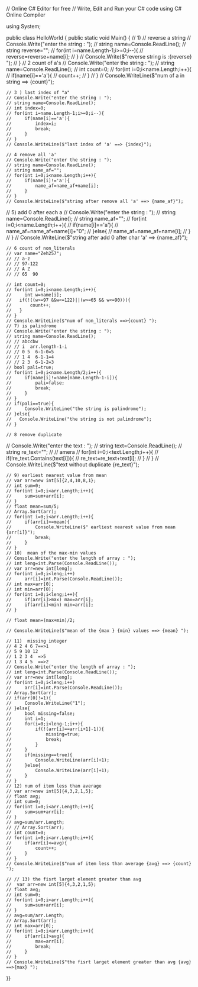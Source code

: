 // Online C# Editor for free
// Write, Edit and Run your C# code using C# Online Compiler

using System;

public class HelloWorld
{
    public static void Main()
    {
    //   1)  // reverse a string
    //     Console.Write("enter the string : ");
    //   string name=Console.ReadLine();
    //   string reverse="";
    //   for(int i=name.Length-1;i>=0;i--){
    //       reverse=reverse+name[i];
    //   }
    //   Console.Write($"reverse string is :{reverse} ");
    // }
    // 2 count of a's
    //   Console.Write("enter the string : ");
    //   string name=Console.ReadLine();
    // int count=0;
    // for(int i=0;i<name.Length;i++){
    //     if(name[i]=='a'){
    //         count++;
    //     }
    // }
    // Console.WriteLine($"num of a in string ==> {count}");
    
    // 3 ) last index of "a"
    // Console.Write("enter the string : ");
    // string name=Console.ReadLine();
    // int index=0;
    // for(int i=name.Length-1;i>=0;i--){
    //     if(name[i]=='a'){
    //         index=i;
    //         break;
    //     }
    // }
    // Console.WriteLine($"last index of 'a' ==> {index}");
    
    // 4 remove all 'a'
    // Console.Write("enter the string : ");
    // string name=Console.ReadLine();
    // string name_af="";
    // for(int i=0;i<name.Length;i++){
    //     if(name[i]!='a'){
    //         name_af=name_af+name[i];
    //     }
    // }
    // Console.WriteLine($"string after remove all 'a' ==> {name_af}");
//  5) add 0 after each a
    // Console.Write("enter the string : ");
    // string name=Console.ReadLine();
    // string name_af="";
    // for(int i=0;i<name.Length;i++){
    //     if(name[i]=='a'){
    //         name_af=name_af+name[i]+"0";
    //     }else{
    //         name_af=name_af+name[i];
    //     }
    // }
    // Console.WriteLine($"string after add 0 after char 'a' ==> {name_af}");
    
    
    // 6 count of non_literals
    // var name="Zeh257";
    // // a-z
    // // 97-122
    // // A Z 
    // // 65  90

    // int count=0;
    // for(int i=0;i<name.Length;i++){
    //     int w=name[i];
    //   if(!((w>=97 &&w<=122)||(w>=65 && w<=90))){
    //       count++; 
    //   }
    // }
    // Console.WriteLine($"num of non_literals ==>{count} ");
    // 7) is palindrome
    // Console.Write("enter the string : ");
    // string name=Console.ReadLine();
    // // abccbw
    // // i  arr.length-1-i
    // // 0 5  6-1-0=5
    // // 1 4  6-1-1=4
    // // 2 3  6-1-2=3
    // bool pali=true;
    // for(int i=0;i<name.Length/2;i++){
    //     if(name[i]!=name[name.Length-1-i]){
    //         pali=false;
    //         break;
    //     }
    // }
    // if(pali==true){
    //     Console.WriteLine("the string is palindrome");
    // }else{
    //   Console.WriteLine("the string is not palindrome"); 
    // }
    
    // 8 remove duplicate
//     Console.Write("enter the text : ");
//   string text=Console.ReadLine();
//   string re_text="";
// //   amera
//   for(int i=0;i<text.Length;i++){
//       if(!re_text.Contains(text[i])){
//           re_text=re_text+text[i];
//       }
//   }
//   Console.WriteLine($"text without duplicate {re_text}");
    
    
    
    // 9) earliest nearest value from mean
    // var arr=new int[5]{2,4,10,8,1};
    // int sum=0;
    // for(int i=0;i<arr.Length;i++){
    //     sum=sum+arr[i];
    // }
    // float mean=sum/5;
    // Array.Sort(arr);
    // for(int i=0;i<arr.Length;i++){
    //     if(arr[i]>=mean){
    //         Console.WriteLine($" earliest nearest value from mean {arr[i]}");
    //         break;
    //     }
    // }
    // 10)  mean of the max-min values
    // Console.Write("enter the length of array : ");
    // int leng=int.Parse(Console.ReadLine());
    // var arr=new int[leng];
    // for(int i=0;i<leng;i++)
    //     arr[i]=int.Parse(Console.ReadLine());
    // int max=arr[0];
    // int min=arr[0];
    // for(int i=0;i<leng;i++){
    //     if(arr[i]>max) max=arr[i];
    //     if(arr[i]<min) min=arr[i];
    // }
    
    // float mean=(max+min)/2;
    
    // Console.WriteLine($"mean of the {max } {min} values ==> {mean} ");
    
    // 11)  missing integer
    // 4 2 4 6 7==>1
    // 5 9 10 12 
    // 1 2 3 4  =>5
    // 1 3 4 5  ==>2
    // Console.Write("enter the length of array : ");
    // int leng=int.Parse(Console.ReadLine());
    // var arr=new int[leng];
    // for(int i=0;i<leng;i++)
    //     arr[i]=int.Parse(Console.ReadLine());
    // Array.Sort(arr);
    // if(arr[0]!=1){
    //     Console.WriteLine("1");
    // }else{
    //     bool missing=false;
    //     int i=1;
    //     for(i=0;i<leng-1;i++){
    //         if(!(arr[i]==arr[i+1]-1)){
    //             missing=true;
    //             break;
    //         }
    //     }
    //     if(missing==true){
    //         Console.WriteLine(arr[i]+1);
    //     }else{
    //         Console.WriteLine(arr[i]+1);
    //     }
    // }
    // 12) num of item less than average
    // var arr=new int[5]{4,3,2,1,5};
    // float avg;
    // int sum=0;
    // for(int i=0;i<arr.Length;i++){
    //     sum=sum+arr[i];
    // }
    // avg=sum/arr.Length;
    // // Array.Sort(arr);
    // int count=0;
    // for(int i=0;i<arr.Length;i++){
    //     if(arr[i]<=avg){
    //         count++;
    //     }
    // }
    // Console.WriteLine($"num of item less than average {avg} ==> {count} ");
    
    // // 13) the fisrt larget element greater than avg
    //  var arr=new int[5]{4,3,2,1,5};
    // float avg;
    // int sum=0;
    // for(int i=0;i<arr.Length;i++){
    //     sum=sum+arr[i];
    // }
    // avg=sum/arr.Length;
    // Array.Sort(arr);
    // int max=arr[0];
    // for(int i=0;i<arr.Length;i++){
    //     if(arr[i]>avg){
    //         max=arr[i];
    //         break;
    //     }
    // }
    // Console.WriteLine($"the fisrt larget element greater than avg {avg} ==>{max} ");
    
}}
